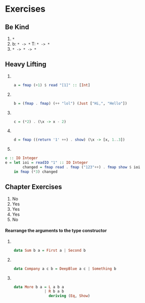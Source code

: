 # Exercises

## Be Kind

1. `*`
2. b: `* -> *` T: `* -> *`
3. `* -> * -> *`

## Heavy Lifting

1.

```haskell
    a = fmap (+1) $ read "[1]" :: [Int]
```

2.

```haskell
    b = (fmap . fmap) (++ "lol") (Just ["Hi,", "Hello"])
```

3.

```haskell
    c = (*2) . (\x -> x - 2)
```

4.

```haskell
    d = fmap ((return '1' ++) . show) (\x -> [x, 1..3])
```

5.

```haskell
e :: IO Integer
e = let ioi = readIO "1" :: IO Integer
        changed = fmap read . fmap ("123"++) . fmap show $ ioi
    in fmap (*3) changed
```

## Chapter Exercises

1. No
2. Yes
3. Yes
4. Yes
5. No

#### Rearrange the arguments to the type constructor

1.

```haskell
    data Sum b a = First a | Second b
```

2.

```haskell
    data Company a c b = DeepBlue a c | Something b
```

3.

```haskell
    data More b a = L a b a
                  | R b a b
                    deriving (Eq, Show)
```
